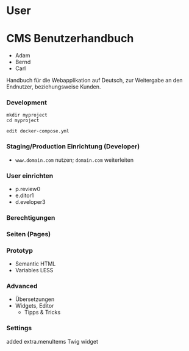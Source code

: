 User
====

CMS Benutzerhandbuch
====================

- Adam
- Bernd
- Carl

Handbuch für die Webapplikation auf Deutsch, zur Weitergabe an den Endnutzer, 
beziehungsweise Kunden.

### Development

```
mkdir myproject
cd myproject
```

```
edit docker-compose.yml
```

### Staging/Production Einrichtung (Developer)

- `www.domain.com` nutzen; `domain.com` weiterleiten

### User einrichten

- p.review0
- e.ditor1
- d.eveloper3

### Berechtigungen

### Seiten (Pages)

### Prototyp

- Semantic HTML
- Variables LESS

### Advanced

- Übersetzungen
- Widgets, Editor
  - Tipps & Tricks



### Settings

added extra.menuItems Twig widget
